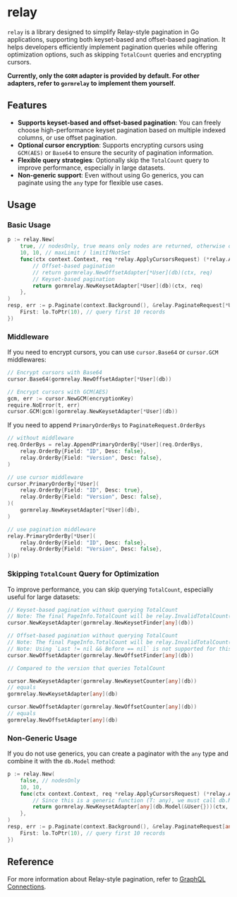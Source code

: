 # relay

`relay` is a library designed to simplify Relay-style pagination in Go applications, supporting both keyset-based and offset-based pagination. It helps developers efficiently implement pagination queries while offering optimization options, such as skipping `TotalCount` queries and encrypting cursors.

**Currently, only the `GORM` adapter is provided by default. For other adapters, refer to `gormrelay` to implement them yourself.**

## Features

- **Supports keyset-based and offset-based pagination**: You can freely choose high-performance keyset pagination based on multiple indexed columns, or use offset pagination.
- **Optional cursor encryption**: Supports encrypting cursors using `GCM(AES)` or `Base64` to ensure the security of pagination information.
- **Flexible query strategies**: Optionally skip the `TotalCount` query to improve performance, especially in large datasets.
- **Non-generic support**: Even without using Go generics, you can paginate using the `any` type for flexible use cases.

## Usage

### Basic Usage

```go
p := relay.New(
    true, // nodesOnly, true means only nodes are returned, otherwise only edges are returned
    10, 10, // maxLimit / limitIfNotSet
    func(ctx context.Context, req *relay.ApplyCursorsRequest) (*relay.ApplyCursorsResponse[*User], error) {
        // Offset-based pagination
        // return gormrelay.NewOffsetAdapter[*User](db)(ctx, req)
        // Keyset-based pagination
        return gormrelay.NewKeysetAdapter[*User](db)(ctx, req)
    },
)
resp, err := p.Paginate(context.Background(), &relay.PaginateRequest[*User]{
    First: lo.ToPtr(10), // query first 10 records
})
```

### Middleware

If you need to encrypt cursors, you can use `cursor.Base64` or `cursor.GCM` middlewares:

```go
// Encrypt cursors with Base64
cursor.Base64(gormrelay.NewOffsetAdapter[*User](db))

// Encrypt cursors with GCM(AES)
gcm, err := cursor.NewGCM(encryptionKey)
require.NoError(t, err)
cursor.GCM(gcm)(gormrelay.NewKeysetAdapter[*User](db))
```

If you need to append `PrimaryOrderBys` to `PaginateRequest.OrderBys`

```go
// without middleware
req.OrderBys = relay.AppendPrimaryOrderBy[*User](req.OrderBys, 
    relay.OrderBy{Field: "ID", Desc: false},
    relay.OrderBy{Field: "Version", Desc: false},
)

// use cursor middleware
cursor.PrimaryOrderBy[*User](
    relay.OrderBy{Field: "ID", Desc: true},
    relay.OrderBy{Field: "Version", Desc: false},
)(
    gormrelay.NewKeysetAdapter[*User](db),
)

// use pagination middleware
relay.PrimaryOrderBy[*User](
    relay.OrderBy{Field: "ID", Desc: false},
    relay.OrderBy{Field: "Version", Desc: false},
)(p)
```

### Skipping `TotalCount` Query for Optimization

To improve performance, you can skip querying `TotalCount`, especially useful for large datasets:

```go
// Keyset-based pagination without querying TotalCount
// Note: The final PageInfo.TotalCount will be relay.InvalidTotalCount(-1)
cursor.NewKeysetAdapter(gormrelay.NewKeysetFinder[any](db))

// Offset-based pagination without querying TotalCount
// Note: The final PageInfo.TotalCount will be relay.InvalidTotalCount(-1)
// Note: Using `Last != nil && Before == nil` is not supported for this case.
cursor.NewOffsetAdapter(gormrelay.NewOffsetFinder[any](db))

// Compared to the version that queries TotalCount

cursor.NewKeysetAdapter(gormrelay.NewKeysetCounter[any](db))
// equals
gormrelay.NewKeysetAdapter[any](db)

cursor.NewOffsetAdapter(gormrelay.NewOffsetCounter[any](db))
// equals
gormrelay.NewOffsetAdapter[any](db)
```

### Non-Generic Usage

If you do not use generics, you can create a paginator with the `any` type and combine it with the `db.Model` method:

```go
p := relay.New(
    false, // nodesOnly
    10, 10,
    func(ctx context.Context, req *relay.ApplyCursorsRequest) (*relay.ApplyCursorsResponse[any], error) {
        // Since this is a generic function (T: any), we must call db.Model(x)
        return gormrelay.NewKeysetAdapter[any](db.Model(&User{}))(ctx, req)
    },
)
resp, err := p.Paginate(context.Background(), &relay.PaginateRequest[any]{
    First: lo.ToPtr(10), // query first 10 records
})
```

## Reference

For more information about Relay-style pagination, refer to [GraphQL Connections](https://relay.dev/graphql/connections.htm).

